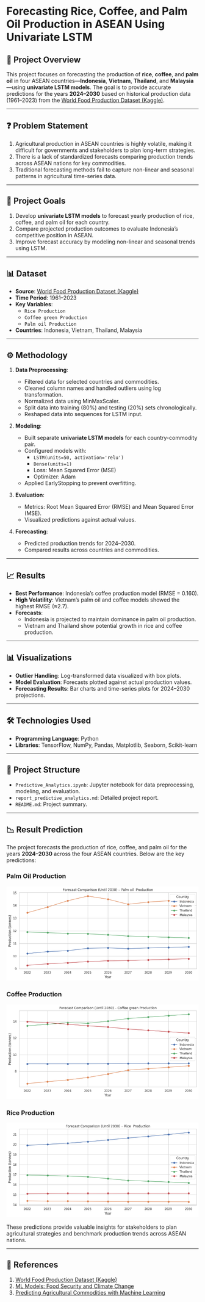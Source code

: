 # Forecasting Rice, Coffee, and Palm Oil Production in ASEAN Using Univariate LSTM

## 📘 **Project Overview**
This project focuses on forecasting the production of **rice**, **coffee**, and **palm oil** in four ASEAN countries—**Indonesia**, **Vietnam**, **Thailand**, and **Malaysia**—using **univariate LSTM models**. The goal is to provide accurate predictions for the years **2024–2030** based on historical production data (1961–2023) from the [World Food Production Dataset (Kaggle)](https://www.kaggle.com/datasets/rafsunahmad/world-food-production/data).

---

## ❓ **Problem Statement**
1. Agricultural production in ASEAN countries is highly volatile, making it difficult for governments and stakeholders to plan long-term strategies.
2. There is a lack of standardized forecasts comparing production trends across ASEAN nations for key commodities.
3. Traditional forecasting methods fail to capture non-linear and seasonal patterns in agricultural time-series data.

---

## 🎯 **Project Goals**
1. Develop **univariate LSTM models** to forecast yearly production of rice, coffee, and palm oil for each country.
2. Compare projected production outcomes to evaluate Indonesia’s competitive position in ASEAN.
3. Improve forecast accuracy by modeling non-linear and seasonal trends using LSTM.

---

## 📊 **Dataset**
- **Source**: [World Food Production Dataset (Kaggle)](https://www.kaggle.com/datasets/rafsunahmad/world-food-production/data)
- **Time Period**: 1961–2023
- **Key Variables**:
  - `Rice Production`
  - `Coffee green Production`
  - `Palm oil Production`
- **Countries**: Indonesia, Vietnam, Thailand, Malaysia

---

## ⚙️ **Methodology**
1. **Data Preprocessing**:
   - Filtered data for selected countries and commodities.
   - Cleaned column names and handled outliers using log transformation.
   - Normalized data using MinMaxScaler.
   - Split data into training (80%) and testing (20%) sets chronologically.
   - Reshaped data into sequences for LSTM input.

2. **Modeling**:
   - Built separate **univariate LSTM models** for each country-commodity pair.
   - Configured models with:
     - `LSTM(units=50, activation='relu')`
     - `Dense(units=1)`
     - Loss: Mean Squared Error (MSE)
     - Optimizer: Adam
   - Applied EarlyStopping to prevent overfitting.

3. **Evaluation**:
   - Metrics: Root Mean Squared Error (RMSE) and Mean Squared Error (MSE).
   - Visualized predictions against actual values.

4. **Forecasting**:
   - Predicted production trends for 2024–2030.
   - Compared results across countries and commodities.

---

## 📈 **Results**
- **Best Performance**: Indonesia’s coffee production model (RMSE = 0.160).
- **High Volatility**: Vietnam’s palm oil and coffee models showed the highest RMSE (≈2.7).
- **Forecasts**:
  - Indonesia is projected to maintain dominance in palm oil production.
  - Vietnam and Thailand show potential growth in rice and coffee production.

---

## 📊 **Visualizations**
- **Outlier Handling**: Log-transformed data visualized with box plots.
- **Model Evaluation**: Forecasts plotted against actual production values.
- **Forecasting Results**: Bar charts and time-series plots for 2024–2030 projections.

---

## 🛠️ **Technologies Used**
- **Programming Language**: Python
- **Libraries**: TensorFlow, NumPy, Pandas, Matplotlib, Seaborn, Scikit-learn

---

## 📂 **Project Structure**
- `Predictive_Analytics.ipynb`: Jupyter notebook for data preprocessing, modeling, and evaluation.
- `report_predictive_analytics.md`: Detailed project report.
- `README.md`: Project summary.

---
## 📉 **Result Prediction**

The project forecasts the production of rice, coffee, and palm oil for the years **2024–2030** across the four ASEAN countries. Below are the key predictions:
### Palm Oil Production
![Forecasted Palm Oil Production](repo_dir/Forecast-PalmOil-Until-2030.png)
### Coffee Production
![Forecasted Coffee Production](repo_dir/Forecast-CoffeGreen-Until-2030.png)
### Rice Production
![Forecasted Rice Production](repo_dir/Forecast-Rice-Until-2030.png)

These predictions provide valuable insights for stakeholders to plan agricultural strategies and benchmark production trends across ASEAN nations.

---
## 📌 **References**
1. [World Food Production Dataset (Kaggle)](https://www.kaggle.com/datasets/rafsunahmad/world-food-production/data)
2. [ML Models: Food Security and Climate Change](https://link.springer.com/chapter/10.1007/978-3-031-08743-1_6)
3. [Predicting Agricultural Commodities with Machine Learning](https://arxiv.org/abs/2310.18646)